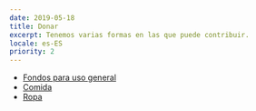```yaml
---
date: 2019-05-18
title: Donar
excerpt: Tenemos varias formas en las que puede contribuir.
locale: es-ES
priority: 2
---
```

* [Fondos para uso general](https://opencollective.com/fnb_raleigh)
* [Comida](https://opencollective.com/fnb_raleigh)
* [Ropa](https://docs.google.com/forms/d/1MJAI8BbJfMsRk1CkV1-QS_civI6XaxY0W0-U1aUH61I/)